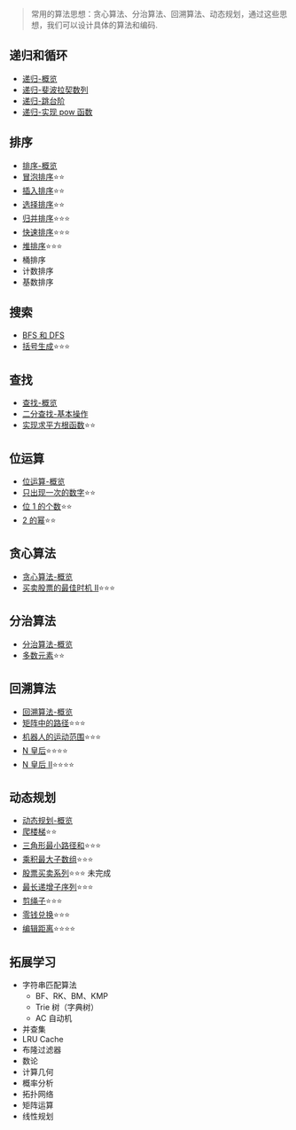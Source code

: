 > 常用的算法思想：贪心算法、分治算法、回溯算法、动态规划，通过这些思想，我们可以设计具体的算法和编码.

## 递归和循环

- [递归-概览](./recursion/intro.md)
- [递归-斐波拉契数列](./recursion/fibonacci.md)
- [递归-跳台阶](./recursion/jumpFloor.md)
- [递归-实现 pow 函数](./recursion/pow.md)

## 排序

- [排序-概览](./sort/intro.md)
- [冒泡排序](./sort/bubbleSort.md)⭐⭐
- [插入排序](./sort/insertionSort.md)⭐⭐
- [选择排序](./sort/selectionSort.md)⭐⭐
- [归并排序](./sort/mergeSort.md)⭐⭐⭐
- [快速排序](./sort/quickSort.md)⭐⭐⭐
- [堆排序](./sort/heapSort.md)⭐⭐⭐
- 桶排序
- 计数排序
- 基数排序

## 搜索

- [BFS 和 DFS](./search/bfsanddfs.md)
- [括号生成](./search/generateParenthesis.md)⭐⭐⭐

## 查找

- [查找-概览](./find/intro.md)
- [二分查找-基本操作](./find/basicOperation.md)
- [实现求平方根函数](./find/mySqrt.md)⭐⭐

## 位运算

- [位运算-概览](./bit/intro.md)
- [只出现一次的数字](./bit/singleNumber.md)⭐⭐
- [位 1 的个数](./bit/hammingWeight.md)⭐⭐
- [2 的幂](./bit/isPowerOfTwo.md)⭐⭐

## 贪心算法

- [贪心算法-概览](./greedy/intro.md)
- [买卖股票的最佳时机 II](./greedy/maxProfit.md)⭐⭐⭐

## 分治算法

- [分治算法-概览](./divideAndConquer/intro.md)
- [多数元素](./divideAndConquer/majorityElement.md)⭐⭐

## 回溯算法

- [回溯算法-概览](./backTranking/intro.md)
- [矩阵中的路径](./backTranking/exist.md)⭐⭐⭐
- [机器人的运动范围](./backTranking/movingCount.md)⭐⭐⭐
- [N 皇后](./backTranking/solveNQueens.md)⭐⭐⭐⭐
- [N 皇后 II](./backTranking/totalNQueens.md)⭐⭐⭐⭐

## 动态规划

- [动态规划-概览](./dynamicProgramming/intro.md)
- [爬楼梯](./dynamicProgramming/climbStairs.md)⭐⭐
- [三角形最小路径和](./dynamicProgramming/minimumTotal.md)⭐⭐⭐
- [乘积最大子数组](./dynamicProgramming/maxProduct.md)⭐⭐⭐
- [股票买卖系列](./dynamicProgramming/stock.md)⭐⭐⭐ 未完成
- [最长递增子序列](./dynamicProgramming/lengthOfLIS.md)⭐⭐⭐
- [剪绳子](./dynamicProgramming/cuttingRope.md)⭐⭐⭐
- [零钱兑换](./dynamicProgramming/coinChange.md)⭐⭐⭐
- [编辑距离](./dynamicProgramming/minDistance.md)⭐⭐⭐⭐

## 拓展学习

- 字符串匹配算法
  - BF、RK、BM、KMP
  - Trie 树（字典树）
  - AC 自动机
- 并查集
- LRU Cache
- 布隆过滤器
- 数论
- 计算几何
- 概率分析
- 拓扑网络
- 矩阵运算
- 线性规划

